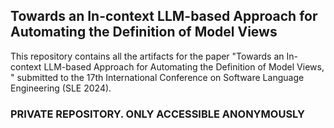 ## Towards an In-context LLM-based Approach for Automating the Definition of Model Views

This repository contains all the artifacts for the paper "Towards an In-context LLM-based Approach for Automating the Definition of Model Views, " submitted to the 17th International Conference on Software Language Engineering (SLE 2024).

### PRIVATE REPOSITORY. ONLY ACCESSIBLE ANONYMOUSLY
